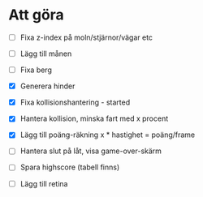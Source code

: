 # Att göra

- [ ] Fixa z-index på moln/stjärnor/vägar etc
- [ ] Lägg till månen
- [ ] Fixa berg
- [x] Generera hinder
- [x] Fixa kollisionshantering - started
- [x] Hantera kollision, minska fart med x procent
- [x] Lägg till poäng-räkning x * hastighet = poäng/frame
- [ ] Hantera slut på låt, visa game-over-skärm
- [ ] Spara highscore (tabell finns)
- [ ] Lägg till retina

